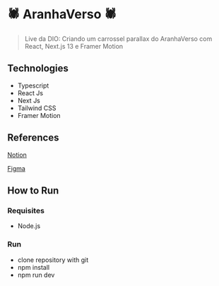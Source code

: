 # 🕷️ AranhaVerso 🕷️

> Live da DIO: Criando um carrossel parallax do AranhaVerso com React, Next.js 13 e Framer Motion

## Technologies

- Typescript
- React Js
- Next Js
- Tailwind CSS
- Framer Motion

## References

[Notion](https://www.notion.so/Live-Criando-um-carrossel-parallax-do-Aranhaverso-com-React-Next-js-13-e-Framer-Motion-2aba63c113244da593a77494b558f46a)

[Figma](https://www.figma.com/file/4IPV5HoNvUfzOVzeeTlSlM/Landpage---SpiderVerse-(Copy)?type=design&node-id=3405-20447&t=BGnl7gtQPixBp42d-0)

## How to Run

### Requisites

- Node.js

### Run

- clone repository with git
- npm install
- npm run dev

